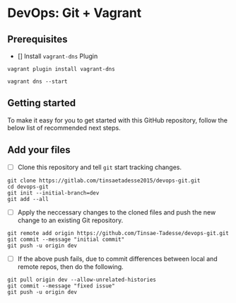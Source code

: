 # DevOps: Git + Vagrant

## Prerequisites

- [] Install `vagrant-dns` Plugin
```
vagrant plugin install vagrant-dns
```

```
vagrant dns --start
```

## Getting started

To make it easy for you to get started with this GitHub repository, follow the below list of recommended next steps.

## Add your files

- [ ] Clone this repository and tell `git` start tracking changes.
```
git clone https://gitlab.com/tinsaetadesse2015/devops-git.git
cd devops-git
git init --initial-branch=dev
git add --all
```
- [ ] Apply the neccessary changes to the cloned files and push the new change to an existing Git repository.
```
git remote add origin https://github.com/Tinsae-Tadesse/devops-git.git
git commit --message "initial commit"
git push -u origin dev
```
- [ ] If the above push fails, due to commit differences between local and remote repos, then do the following.
```
git pull origin dev --allow-unrelated-histories
git commit --message "fixed issue"
git push -u origin dev
```

